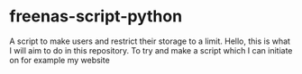 # freenas-script-python
A script to make users and restrict their storage to a limit.
Hello, this is what I will aim to do in this repository.
To try and make a script which I can initiate on for example my website
